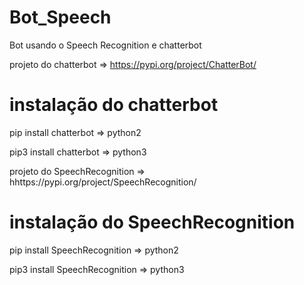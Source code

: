 # Bot_Speech
Bot usando o Speech Recognition e chatterbot

projeto do chatterbot => https://pypi.org/project/ChatterBot/

# instalação do chatterbot

pip install chatterbot => python2

pip3 install chatterbot => python3

projeto do SpeechRecognition => hhttps://pypi.org/project/SpeechRecognition/

# instalação do SpeechRecognition

pip install SpeechRecognition => python2

pip3 install SpeechRecognition => python3

